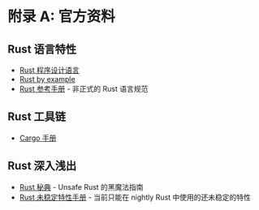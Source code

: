 # 附录 A: 官方资料

## Rust 语言特性

- [Rust 程序设计语言](https://doc.rust-lang.org/book/)
- [Rust by example](https://doc.rust-lang.org/stable/rust-by-example/)
- [Rust 参考手册](https://doc.rust-lang.org/reference/index.html) - 非正式的 Rust 语言规范

## Rust 工具链

- [Cargo 手册]()

## Rust 深入浅出

- [Rust 秘典](https://doc.rust-lang.org/nomicon/index.html) - Unsafe Rust 的黑魔法指南
- [Rust 未稳定特性手册](https://doc.rust-lang.org/nightly/unstable-book/index.html) - 当前只能在 nightly Rust 中使用的还未稳定的特性
